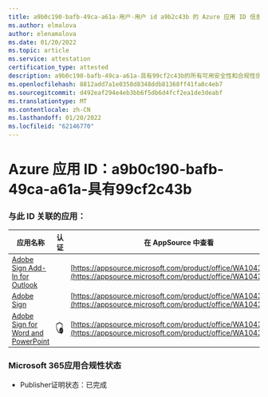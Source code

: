 ```yaml
---
title: a9b0c190-bafb-49ca-a61a-用户-用户 id a9b2c43b 的 Azure 应用 ID 信息
ms.author: elmalova
author: elenamalova
ms.date: 01/20/2022
ms.topic: article
ms.service: attestation
certification_type: attested
description: a9b0c190-bafb-49ca-a61a-具有99cf2c43b的所有可用安全性和合规性信息。
ms.openlocfilehash: 8812add7a1e0358d8348ddb81368ff41fa0c4eb7
ms.sourcegitcommit: d492eaf294e4eb3bb6f5db6d4fcf2ea1de3deabf
ms.translationtype: MT
ms.contentlocale: zh-CN
ms.lasthandoff: 01/20/2022
ms.locfileid: "62146770"
---
```

# <a name="azure-app-id-a9b0c190-bafb-49ca-a61a-dab99cf2c43b"></a>Azure 应用 ID：a9b0c190-bafb-49ca-a61a-具有99cf2c43b


### <a name="apps-associated-with-this-id"></a>与此 ID 关联的应用：
| **应用名称** | **认证** | **在 AppSource 中查看** |
|--------------|---------------|-----------------------|
| [Adobe Sign Add-In for Outlook](https://docs.microsoft.com/microsoft-365-app-certification/forward/WA104381158) |  | [https://appsource.microsoft.com/product/office/WA104381158](https://appsource.microsoft.com/product/office/WA104381158) |
| [Adobe Sign](https://docs.microsoft.com/microsoft-365-app-certification/forward/WA104381233) |  | [https://appsource.microsoft.com/product/office/WA104381233](https://appsource.microsoft.com/product/office/WA104381233) |
| [Adobe Sign for Word and PowerPoint](https://docs.microsoft.com/microsoft-365-app-certification/forward/WA104381155) | <img alt="Certified application badge" src="../media/certified-badge.png" height="25" width="25" /> | [https://appsource.microsoft.com/product/office/WA104381155](https://appsource.microsoft.com/product/office/WA104381155) |

### <a name="microsoft-365-app-compliance-status"></a>Microsoft 365应用合规性状态
- Publisher证明状态：已完成

